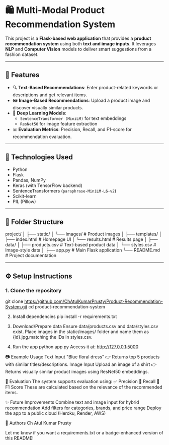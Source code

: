 # 🛍️ Multi-Modal Product Recommendation System

This project is a **Flask-based web application** that provides a **product recommendation system** using both **text and image inputs**. It leverages **NLP** and **Computer Vision** models to deliver smart suggestions from a fashion dataset.

---

## 🚀 Features

- 🔍 **Text-Based Recommendations**: Enter product-related keywords or descriptions and get relevant items.
- 🖼️ **Image-Based Recommendations**: Upload a product image and discover visually similar products.
- 🤖 **Deep Learning Models**:
  - `SentenceTransformer (MiniLM)` for text embeddings
  - `ResNet50` for image feature extraction
- 📊 **Evaluation Metrics**: Precision, Recall, and F1-score for recommendation evaluation.

---

## 🧰 Technologies Used

- Python
- Flask
- Pandas, NumPy
- Keras (with TensorFlow backend)
- SentenceTransformers (`paraphrase-MiniLM-L6-v2`)
- Scikit-learn
- PIL (Pillow)

---

## 📁 Folder Structure
project/ │ ├── static/ │ └── images/ # Product images │ ├── templates/ │ ├── index.html # Homepage UI │ └── results.html # Results page │ ├── data/ │ ├── products.csv # Text-based product data │ └── styles.csv # Image-style data │ ├── app.py # Main Flask application └── README.md # Project documentation

---

## ⚙️ Setup Instructions

### 1. Clone the repository

git clone https://github.com/ChAtulKumarPrusty/Product-Recommendation-System.git
cd product-recommendation-system


2. Install dependencies
pip install -r requirements.txt

3. Download/Prepare data
Ensure data/products.csv and data/styles.csv exist.
Place images in the static/images/ folder and name them as {id}.jpg.matching the IDs in styles.csv.

4. Run the app
python app.py
Access it at: http://127.0.0.1:5000

📷 Example Usage
Text Input
"Blue floral dress"
👉 Returns top 5 products with similar titles/descriptions.
Image Input
Upload an image of a shirt
👉 Returns visually similar product images using ResNet50 embeddings.

🧪 Evaluation
The system supports evaluation using:
✅ Precision
🔁 Recall
🎯 F1 Score
These are calculated based on the relevance of the recommended items.

✨ Future Improvements
Combine text and image input for hybrid recommendation
Add filters for categories, brands, and price range
Deploy the app to a public cloud (Heroku, Render, AWS)

🙌 Authors
Ch Atul Kumar Prusty

Let me know if you want a requirements.txt or a badge-enhanced version of this README!
